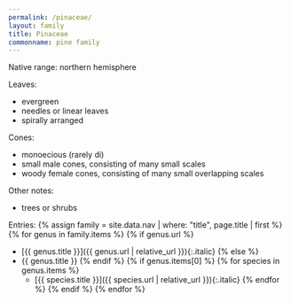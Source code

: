 ```yaml
---
permalink: /pinaceae/
layout: family
title: Pinaceae
commonname: pine family
---
```


Native range: northern hemisphere

Leaves:
  - evergreen
  - needles or linear leaves
  - spirally arranged

Cones:
  - monoecious (rarely di)
  - small male cones, consisting of many small scales
  - woody female cones, consisting of many small overlapping scales

Other notes:
  - trees or shrubs

Entries:
{% assign family = site.data.nav | where: "title", page.title | first %}
{% for genus in family.items %}
  {% if genus.url %}
  - [{{ genus.title }}]({{ genus.url | relative_url }}){:.italic}
  {% else %}
  - {{ genus.title }}
  {% endif %}
  {% if genus.items[0] %}
  {% for species in genus.items %}
    - [{{ species.title }}]({{ species.url | relative_url }}){:.italic}
  {% endfor %}
  {% endif %}
{% endfor %}
